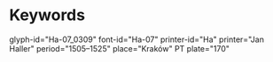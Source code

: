 # Keywords
glyph-id="Ha-07_0309"
font-id="Ha-07"
printer-id="Ha"
printer="Jan Haller"
period="1505–1525"
place="Kraków"
PT plate="170"
